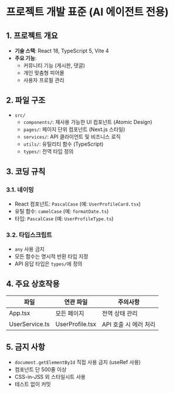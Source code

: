 # 프로젝트 개발 표준 (AI 에이전트 전용)

## 1. 프로젝트 개요
- **기술 스택**: React 18, TypeScript 5, Vite 4
- **주요 기능**:
  - 커뮤니티 기능 (게시판, 댓글)
  - 개인 맞춤형 피어몰
  - 사용자 프로필 관리

## 2. 파일 구조
- `src/`
  - `components/`: 재사용 가능한 UI 컴포넌트 (Atomic Design)
  - `pages/`: 페이지 단위 컴포넌트 (Next.js 스타일)
  - `services/`: API 클라이언트 및 비즈니스 로직
  - `utils/`: 유틸리티 함수 (TypeScript)
  - `types/`: 전역 타입 정의

## 3. 코딩 규칙
### 3.1. 네이밍
- React 컴포넌트: `PascalCase` (예: `UserProfileCard.tsx`)
- 유틸 함수: `camelCase` (예: `formatDate.ts`)
- 타입: `PascalCase` (예: `UserProfileType.ts`)

### 3.2. 타입스크립트
- `any` 사용 금지
- 모든 함수는 명시적 반환 타입 지정
- API 응답 타입은 `types/`에 정의

## 4. 주요 상호작용
| 파일 | 연관 파일 | 주의사항 |
|------|-----------|----------|
| App.tsx | 모든 페이지 | 전역 상태 관리 |
| UserService.ts | UserProfile.tsx | API 호출 시 에러 처리 |

## 5. 금지 사항
- `document.getElementById` 직접 사용 금지 (useRef 사용)
- 컴포넌트 단 500줄 이상
- CSS-in-JSS 외 스타일시트 사용
- 테스트 없이 커밋
